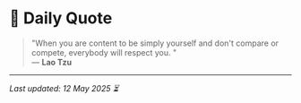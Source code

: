# 📜 Daily Quote

> "When you are content to be simply yourself and don't compare or compete, everybody will respect you. "  
> — **Lao Tzu**

---

_Last updated: 12 May 2025 ⏳_
